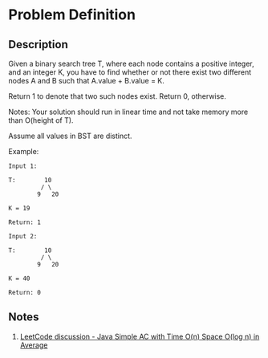 # Problem Definition

## Description

Given a binary search tree T, where each node contains a positive integer, and an integer K, you have to find whether or not there exist two different nodes A and B such that A.value + B.value = K.

Return 1 to denote that two such nodes exist. Return 0, otherwise.

Notes: Your solution should run in linear time and not take memory more than O(height of T).

Assume all values in BST are distinct.

Example:

```plaintext
Input 1:

T:        10
         / \
        9   20

K = 19

Return: 1

Input 2:

T:        10
         / \
        9   20

K = 40

Return: 0
```

## Notes

1. [LeetCode discussion - Java Simple AC with Time O(n) Space O(log n) in Average](https://leetcode.com/problems/two-sum-iv-input-is-a-bst/discuss/106061/Java-Simple-AC-with-Time-O(n)-Space-O(log-n)-in-Average)